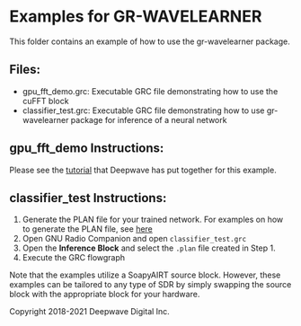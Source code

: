 # Examples for GR-WAVELEARNER
This folder contains an example of how to use the gr-wavelearner package.

## Files:

- gpu_fft_demo.grc: Executable GRC file demonstrating how to use the cuFFT block
- classifier_test.grc: Executable GRC file demonstrating how to use gr-wavelearner package for
                       inference of a neural network
                       
## gpu_fft_demo Instructions:

Please see the [tutorial](https://docs.deepwavedigital.com/Tutorials/3_cufft.html) that Deepwave has put together for this example.

## classifier_test Instructions:

1. Generate the PLAN file for your trained network. For examples on how to generate the PLAN file, see
[here](https://github.com/deepwavedigital/airstack-examples/tree/master/python/inference)
2. Open GNU Radio Companion and open `classifier_test.grc`
3. Open the **Inference Block** and select the `.plan` file created in Step 1.
4. Execute the GRC flowgraph

Note that the examples utilize a SoapyAIRT source block. However, these examples can be tailored to any type of SDR by simply swapping the source block with the appropriate block for your hardware.



Copyright 2018-2021 Deepwave Digital Inc.
